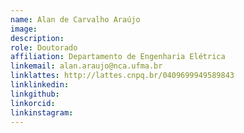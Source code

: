 ```yaml
---
name: Alan de Carvalho Araújo
image:
description:
role: Doutorado
affiliation: Departamento de Engenharia Elétrica
linkemail: alan.araujo@nca.ufma.br
linklattes: http://lattes.cnpq.br/0409699949589843
linklinkedin:
linkgithub:
linkorcid:
linkinstagram:
---
```


